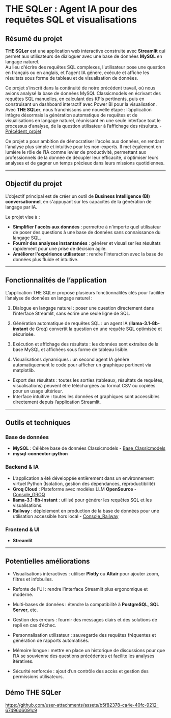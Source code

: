 # THE SQLer : Agent IA pour des requêtes SQL et visualisations  

## Résumé du projet  
**THE SQLer** est une application web interactive construite avec **Streamlit** qui permet aux utilisateurs de dialoguer avec une base de données **MySQL** en langage naturel.  
Au lieu d'écrire des requêtes SQL complexes, l'utilisateur pose une question en français ou en anglais, et l'agent IA génère,
exécute et affiche les résultats sous forme de tableau et de visualisation de données.

Ce projet s’inscrit dans la continuité de notre précédent travail, où nous avions analysé la base de données MySQL Classicmodels en écrivant des requêtes SQL manuelles, en calculant des KPIs pertinents, puis en construisant un dashboard interactif avec Power BI pour la visualisation.
Avec **THE SQLer**, nous franchissons une nouvelle étape : l’application intègre désormais la génération automatique de requêtes et de visualisations en langage naturel, réunissant en une seule interface tout le processus d’analyse, de la question utilisateur à l’affichage des résultats. - <a href ="https://github.com/ryusaki13/Classic-Models-Analysis-SQL-DataViz-/tree/main">Précédent_projet</a>

Ce projet a pour ambition de démocratiser l'accès aux données, en rendant l'analyse plus simple et intuitive pour les non-experts.
Il met également en lumière le rôle de l’IA comme levier de productivité, permettant aux professionnels de la donnée de décupler leur efficacité, 
d’optimiser leurs analyses et de gagner un temps précieux dans leurs missions quotidiennes.

---

## Objectif du projet  
L'objectif principal est de créer un outil de **Business Intelligence (BI) conversationnel**, en s'appuyant sur les capacités de la génération de langage par IA.  

Le projet vise à :  
- **Simplifier l'accès aux données** : permettre à n'importe quel utilisateur de poser des questions à une base de données sans connaissance du langage SQL.  
- **Fournir des analyses instantanées** : générer et visualiser les résultats rapidement pour une prise de décision agile.  
- **Améliorer l'expérience utilisateur** : rendre l'interaction avec la base de données plus fluide et intuitive.  

---

## Fonctionnalités de l’application

L’application THE SQLer propose plusieurs fonctionnalités clés pour faciliter l’analyse de données en langage naturel :

1. Dialogue en langage naturel : poser une question directement dans l’interface Streamlit, sans écrire une seule ligne de SQL.

2. Génération automatique de requêtes SQL : un agent IA (**llama-3.1-8b-instant** de Groq) convertit la question en une requête SQL optimisée et sécurisée.

3. Exécution et affichage des résultats : les données sont extraites de la base MySQL et affichées sous forme de tableau lisible.

4. Visualisations dynamiques : un second agent IA génère automatiquement le code pour afficher un graphique pertinent via matplotlib.

- Export des résultats : toutes les sorties (tableaux, résultats de requêtes, visualisations) peuvent être téléchargées au format CSV ou copiées pour un usage ultérieur.
- Interface intuitive : toutes les données et graphiques sont accessibles directement depuis l’application Streamlit.

---

## Outils et techniques  

### Base de données  
- **MySQL** : Célèbre base de données Classicmodels  - <a href ="https://github.com/ryusaki13/Classic-Models-Analysis-SQL-DataViz-/blob/main/Classic%20models%20tables.sql">Base_Classicmodels</a>
- **mysql-connector-python**

### Backend & IA 
- L’application a été développée entièrement dans un environnement virtuel Python (Isolation, gestion des dépendances, réproductibilité)
- **Groq Cloud** : Plateforme avec modèles LLM **OpenSource** - <a href ="https://console.groq.com/home">Console_GROQ</a> 
- **llama-3.1-8b-instant** : utilisé pour générer les requêtes SQL et les visualisations.
- **Railway** : déploiement en production de la base de données pour une utilisation accessible hors local - <a href ="https://railway.com/dashboard">Console_Railway</a>
 
### Frontend & UI  
- **Streamlit**

---

## Potentielles améliorations 

- Visualisations interactives : utiliser **Plotly** ou **Altair** pour ajouter zoom, filtres et infobulles.

- Refonte de l’UI : rendre l’interface Streamlit plus ergonomique et moderne.

- Multi-bases de données : étendre la compatibilité à **PostgreSQL**, **SQL Server**, etc.

- Gestion des erreurs : fournir des messages clairs et des solutions de repli en cas d’échec.

- Personnalisation utilisateur : sauvegarde des requêtes fréquentes et génération de rapports automatisés.

- Mémoire longue : mettre en place un historique de discussions pour que l’IA se souvienne des questions précédentes et facilite les analyses itératives.

- Sécurité renforcée : ajout d’un contrôle des accès et gestion des permissions utilisateurs.

## Démo THE SQLer
https://github.com/user-attachments/assets/b5f82378-ca4e-40fc-9212-67496d6091c9
